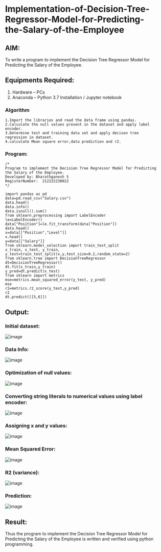 # Implementation-of-Decision-Tree-Regressor-Model-for-Predicting-the-Salary-of-the-Employee

## AIM:
To write a program to implement the Decision Tree Regressor Model for Predicting the Salary of the Employee.

## Equipments Required:
1. Hardware – PCs
2. Anaconda – Python 3.7 Installation / Jupyter notebook

### Algorithm
```
1.Import the libraries and read the data frame using pandas. 
2.Calculate the null values present in the dataset and apply label encoder.
3.Determine test and training data set and apply decison tree regression in dataset. 
4.calculate Mean square error,data prediction and r2.
```
### Program:
```
/*
Program to implement the Decision Tree Regressor Model for Predicting the Salary of the Employee.
Developed by: Bharathganesh S
RegisterNumber:  212222230022
*/
```
```
import pandas as pd
data=pd.read_csv("Salary.csv")
data.head()
data.info()
data.isnull().sum()
from sklearn.preprocessing import LabelEncoder
le=LabelEncoder()
data["Position"]=le.fit_transform(data["Position"])
data.head()
x=data[["Position","Level"]]
x.head()
y=data[["Salary"]]
from sklearn.model_selection import train_test_split
x_train, x_test, y_train, y_test=train_test_split(x,y,test_size=0.2,random_state=2)
from sklearn.tree import DecisionTreeRegressor
dt=DecisionTreeRegressor()
dt.fit(x_train,y_train)
y_pred=dt.predict(x_test)
from sklearn import metrics
mse=metrics.mean_squared_error(y_test, y_pred)
mse
r2=metrics.r2_score(y_test,y_pred)
r2
dt.predict([[5,6]])

```

## Output:
### Initial dataset:
![image](https://github.com/bharathganeshsivasankaran/Implementation-of-Decision-Tree-Regressor-Model-for-Predicting-the-Salary-of-the-Employee/assets/119478098/9d4ac4fb-91b2-4bc4-90c1-4c6aef350d8b)
### Data Info:
![image](https://github.com/bharathganeshsivasankaran/Implementation-of-Decision-Tree-Regressor-Model-for-Predicting-the-Salary-of-the-Employee/assets/119478098/68720f67-f70b-473a-9189-36381b54c6a9)
### Optimization of null values:
![image](https://github.com/bharathganeshsivasankaran/Implementation-of-Decision-Tree-Regressor-Model-for-Predicting-the-Salary-of-the-Employee/assets/119478098/cd6387b2-d372-43ca-a16d-1395b497527f)
### Converting string literals to numerical values using label encoder:
![image](https://github.com/bharathganeshsivasankaran/Implementation-of-Decision-Tree-Regressor-Model-for-Predicting-the-Salary-of-the-Employee/assets/119478098/b7b2d1e6-c14d-4535-8dd9-10bacdd1068d)
### Assigning x and y values:
![image](https://github.com/bharathganeshsivasankaran/Implementation-of-Decision-Tree-Regressor-Model-for-Predicting-the-Salary-of-the-Employee/assets/119478098/cf6b9070-6544-489e-8084-ad655a53ebaa)
### Mean Squared Error:
![image](https://github.com/bharathganeshsivasankaran/Implementation-of-Decision-Tree-Regressor-Model-for-Predicting-the-Salary-of-the-Employee/assets/119478098/fd463eb7-42c2-4a88-ada8-12511c0cc553)
### R2 (variance):
![image](https://github.com/bharathganeshsivasankaran/Implementation-of-Decision-Tree-Regressor-Model-for-Predicting-the-Salary-of-the-Employee/assets/119478098/b0b8fe9c-73c2-4dea-a4bb-ddfc3be2b404)
### Prediction:
![image](https://github.com/bharathganeshsivasankaran/Implementation-of-Decision-Tree-Regressor-Model-for-Predicting-the-Salary-of-the-Employee/assets/119478098/8ec56277-1440-4420-8b0c-003dd05fe6ee)



## Result:
Thus the program to implement the Decision Tree Regressor Model for Predicting the Salary of the Employee is written and verified using python programming.
